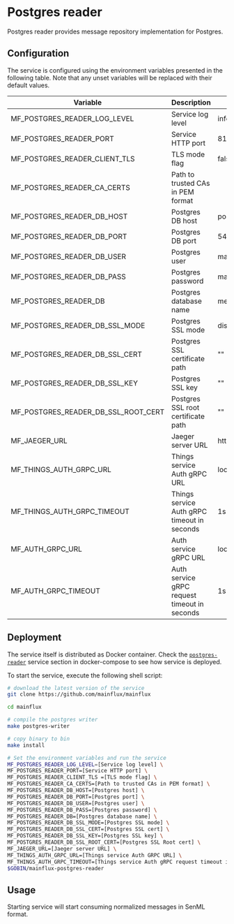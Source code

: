 # Postgres reader

Postgres reader provides message repository implementation for Postgres.

## Configuration

The service is configured using the environment variables presented in the
following table. Note that any unset variables will be replaced with their
default values.

| Variable                            | Description                                  | Default                           |
|-------------------------------------|----------------------------------------------|-----------------------------------|
| MF_POSTGRES_READER_LOG_LEVEL        | Service log level                            | info                              |
| MF_POSTGRES_READER_PORT             | Service HTTP port                            | 8180                              |
| MF_POSTGRES_READER_CLIENT_TLS       | TLS mode flag                                | false                             |
| MF_POSTGRES_READER_CA_CERTS         | Path to trusted CAs in PEM format            |                                   |
| MF_POSTGRES_READER_DB_HOST          | Postgres DB host                             | postgres                          |
| MF_POSTGRES_READER_DB_PORT          | Postgres DB port                             | 5432                              |
| MF_POSTGRES_READER_DB_USER          | Postgres user                                | mainflux                          |
| MF_POSTGRES_READER_DB_PASS          | Postgres password                            | mainflux                          |
| MF_POSTGRES_READER_DB               | Postgres database name                       | messages                          |
| MF_POSTGRES_READER_DB_SSL_MODE      | Postgres SSL mode                            | disabled                          |
| MF_POSTGRES_READER_DB_SSL_CERT      | Postgres SSL certificate path                | ""                                |
| MF_POSTGRES_READER_DB_SSL_KEY       | Postgres SSL key                             | ""                                |
| MF_POSTGRES_READER_DB_SSL_ROOT_CERT | Postgres SSL root certificate path           | ""                                |
| MF_JAEGER_URL                       | Jaeger server URL                            | http://localhost:14268/api/traces |
| MF_THINGS_AUTH_GRPC_URL             | Things service Auth gRPC URL                 | localhost:8183                    |
| MF_THINGS_AUTH_GRPC_TIMEOUT         | Things service Auth gRPC timeout in seconds  | 1s                                |
| MF_AUTH_GRPC_URL                    | Auth service gRPC URL                        | localhost:8181                    |
| MF_AUTH_GRPC_TIMEOUT                | Auth service gRPC request timeout in seconds | 1s                                |

## Deployment

The service itself is distributed as Docker container. Check the [`postgres-reader`](https://github.com/mainflux/mainflux/blob/master/docker/addons/postgres-reader/docker-compose.yml#L17-L41) service section in 
docker-compose to see how service is deployed.

To start the service, execute the following shell script:

```bash
# download the latest version of the service
git clone https://github.com/mainflux/mainflux

cd mainflux

# compile the postgres writer
make postgres-writer

# copy binary to bin
make install

# Set the environment variables and run the service
MF_POSTGRES_READER_LOG_LEVEL=[Service log level] \
MF_POSTGRES_READER_PORT=[Service HTTP port] \
MF_POSTGRES_READER_CLIENT_TLS =[TLS mode flag] \
MF_POSTGRES_READER_CA_CERTS=[Path to trusted CAs in PEM format] \
MF_POSTGRES_READER_DB_HOST=[Postgres host] \
MF_POSTGRES_READER_DB_PORT=[Postgres port] \
MF_POSTGRES_READER_DB_USER=[Postgres user] \
MF_POSTGRES_READER_DB_PASS=[Postgres password] \
MF_POSTGRES_READER_DB=[Postgres database name] \
MF_POSTGRES_READER_DB_SSL_MODE=[Postgres SSL mode] \
MF_POSTGRES_READER_DB_SSL_CERT=[Postgres SSL cert] \
MF_POSTGRES_READER_DB_SSL_KEY=[Postgres SSL key] \
MF_POSTGRES_READER_DB_SSL_ROOT_CERT=[Postgres SSL Root cert] \
MF_JAEGER_URL=[Jaeger server URL] \
MF_THINGS_AUTH_GRPC_URL=[Things service Auth GRPC URL] \
MF_THINGS_AUTH_GRPC_TIMEOUT=[Things service Auth gRPC request timeout in seconds] \
$GOBIN/mainflux-postgres-reader
```

## Usage

Starting service will start consuming normalized messages in SenML format.
